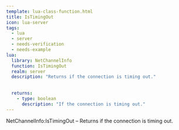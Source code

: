 ```yaml
---
template: lua-class-function.html
title: IsTimingOut
icon: lua-server
tags:
  - lua
  - server
  - needs-verification
  - needs-example
lua:
  library: NetChannelInfo
  function: IsTimingOut
  realm: server
  description: "Returns if the connection is timing out."
  
  
  returns:
    - type: boolean
      description: "If the connection is timing out."
---
```


<div class="lua__search__keywords">
NetChannelInfo:IsTimingOut &#x2013; Returns if the connection is timing out.
</div>
